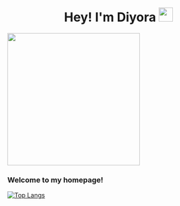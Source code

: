 <h1 align="center">Hey! I'm Diyora <img src="https://github.com/blackcater/blackcater/raw/main/images/Hi.gif" height="32"/> </h1>
 <div>
    <img width="300" src="https://media0.giphy.com/media/oje6kPRIef6Gk/giphy.webp?cid=790b7611z5zuqhn2b01ljlsmg9ffoua1f0e0sz52dvdr07wp&ep=v1_gifs_search&rid=giphy.webp&ct=g"> <h3>Welcome to my homepage!</h3>
 </div>

<div>
 
[![Top Langs](https://github-readme-stats.vercel.app/api/top-langs/?username=diyoran&layout=compact&theme=vision-friendly-dark)](https://github.com/anuraghazra/github-readme-stats)
  
</div>
